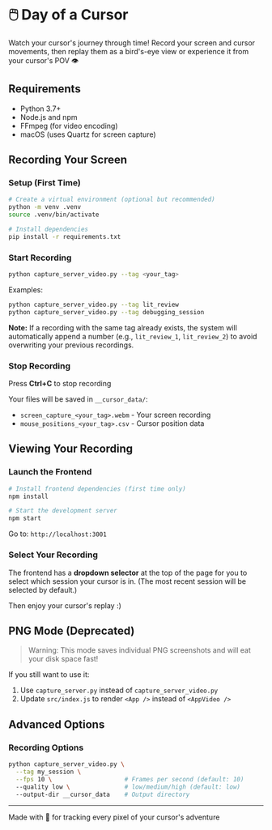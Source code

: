 # 🖱️ Day of a Cursor

Watch your cursor's journey through time! Record your screen and cursor movements, then replay them as a bird's-eye view or experience it from your cursor's POV 👁️

## Requirements

- Python 3.7+
- Node.js and npm
- FFmpeg (for video encoding)
- macOS (uses Quartz for screen capture)

## Recording Your Screen

### Setup (First Time)

```bash
# Create a virtual environment (optional but recommended)
python -m venv .venv
source .venv/bin/activate

# Install dependencies
pip install -r requirements.txt
```

### Start Recording

```bash
python capture_server_video.py --tag <your_tag>
```

Examples:

```bash
python capture_server_video.py --tag lit_review
python capture_server_video.py --tag debugging_session
```

**Note:** If a recording with the same tag already exists, the system will automatically append a number (e.g., `lit_review_1`, `lit_review_2`) to avoid overwriting your previous recordings.

### Stop Recording

Press **Ctrl+C** to stop recording

Your files will be saved in `__cursor_data/`:

- `screen_capture_<your_tag>.webm` - Your screen recording
- `mouse_positions_<your_tag>.csv` - Cursor position data

## Viewing Your Recording

### Launch the Frontend

```bash
# Install frontend dependencies (first time only)
npm install

# Start the development server
npm start
```

Go to: `http://localhost:3001`

### Select Your Recording

The frontend has a **dropdown selector** at the top of the page for you to select which session your cursor is in. (The most recent session will be selected by default.)

Then enjoy your cursor's replay :)

## PNG Mode (Deprecated)

> Warning: This mode saves individual PNG screenshots and will eat your disk space fast!

If you still want to use it:

1. Use `capture_server.py` instead of `capture_server_video.py`
2. Update `src/index.js` to render `<App />` instead of `<AppVideo />`

## Advanced Options

### Recording Options

```bash
python capture_server_video.py \
  --tag my_session \
  --fps 10 \                    # Frames per second (default: 10)
  --quality low \               # low/medium/high (default: low)
  --output-dir __cursor_data    # Output directory
```

---

Made with 🎃 for tracking every pixel of your cursor's adventure
